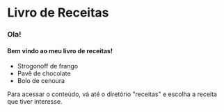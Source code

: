 # Livro de Receitas

### Ola!

#### Bem vindo ao meu livro de receitas!

 - Strogonoff de frango
 - Pavê de chocolate
 - Bolo de cenoura


Para acessar o conteúdo, vá até o diretório "receitas" e escolha a receita que tiver interesse. 
